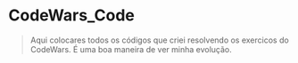 # CodeWars_Code

> Aqui colocares todos os códigos que criei resolvendo os exercicos do CodeWars. É uma boa maneira de ver minha evolução.

